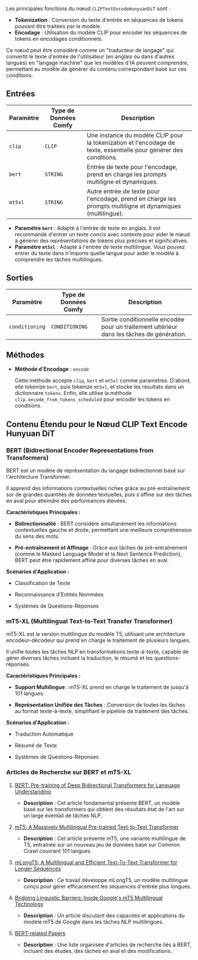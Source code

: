 
Les principales fonctions du nœud `CLIPTextEncodeHunyuanDiT` sont :

- **Tokenization** : Conversion du texte d'entrée en séquences de tokens pouvant être traitées par le modèle.
- **Encodage** : Utilisation du modèle CLIP pour encoder les séquences de tokens en encodages conditionnels.

Ce nœud peut être considéré comme un "traducteur de langage" qui convertit le texte d'entrée de l'utilisateur (en anglais ou dans d'autres langues) en "langage machine" que les modèles d'IA peuvent comprendre, permettant au modèle de générer du contenu correspondant basé sur ces conditions.

## Entrées

| Paramètre | Type de Données Comfy | Description |
| --------- | -------------------- | ----------- |
| `clip`    | `CLIP`               | Une instance du modèle CLIP pour la tokenization et l'encodage de texte, essentielle pour générer des conditions. |
| `bert`    | `STRING`             | Entrée de texte pour l'encodage, prend en charge les prompts multiligne et dynamiques. |
| `mt5xl`   | `STRING`             | Autre entrée de texte pour l'encodage, prend en charge les prompts multiligne et dynamiques (multilingue). |

- **Paramètre `bert`** : Adapté à l'entrée de texte en anglais. Il est recommandé d'entrer un texte concis avec contexte pour aider le nœud à générer des représentations de tokens plus précises et significatives.
- **Paramètre `mt5xl`** : Adapté à l'entrée de texte multilingue. Vous pouvez entrer du texte dans n'importe quelle langue pour aider le modèle à comprendre les tâches multilingues.

## Sorties

| Paramètre | Type de Données Comfy | Description |
| --------- | -------------------- | ----------- |
| `conditioning` | `CONDITIONING` | Sortie conditionnelle encodée pour un traitement ultérieur dans les tâches de génération. |

## Méthodes

- **Méthode d'Encodage** : `encode`
  
  Cette méthode accepte `clip`, `bert` et `mt5xl` comme paramètres. D'abord, elle tokenize `bert`, puis tokenize `mt5xl`, et stocke les résultats dans un dictionnaire `tokens`. Enfin, elle utilise la méthode `clip.encode_from_tokens_scheduled` pour encoder les tokens en conditions.

## Contenu Étendu pour le Nœud CLIP Text Encode Hunyuan DiT

### BERT (Bidirectional Encoder Representations from Transformers)

BERT est un modèle de représentation du langage bidirectionnel basé sur l'architecture Transformer.

Il apprend des informations contextuelles riches grâce au pré-entraînement sur de grandes quantités de données textuelles, puis s'affine sur des tâches en aval pour atteindre des performances élevées.

**Caractéristiques Principales :**

- **Bidirectionnalité** : BERT considère simultanément les informations contextuelles gauche et droite, permettant une meilleure compréhension du sens des mots.

- **Pré-entraînement et Affinage** : Grâce aux tâches de pré-entraînement (comme le Masked Language Model et la Next Sentence Prediction), BERT peut être rapidement affiné pour diverses tâches en aval.

**Scénarios d'Application :**

- Classification de Texte

- Reconnaissance d'Entités Nommées

- Systèmes de Questions-Réponses

### mT5-XL (Multilingual Text-to-Text Transfer Transformer)

mT5-XL est la version multilingue du modèle T5, utilisant une architecture encodeur-décodeur qui prend en charge le traitement de plusieurs langues.

Il unifie toutes les tâches NLP en transformations texte-à-texte, capable de gérer diverses tâches incluant la traduction, le résumé et les questions-réponses.

**Caractéristiques Principales :**

- **Support Multilingue** : mT5-XL prend en charge le traitement de jusqu'à 101 langues.

- **Représentation Unifiée des Tâches** : Conversion de toutes les tâches au format texte-à-texte, simplifiant le pipeline de traitement des tâches.

**Scénarios d'Application :**

- Traduction Automatique

- Résumé de Texte

- Systèmes de Questions-Réponses

### Articles de Recherche sur BERT et mT5-XL

1. [BERT: Pre-training of Deep Bidirectional Transformers for Language Understanding](https://arxiv.org/pdf/1810.04805)
   - **Description** : Cet article fondamental présente BERT, un modèle basé sur les transformers qui obtient des résultats état de l'art sur un large éventail de tâches NLP.

2. [mT5: A Massively Multilingual Pre-trained Text-to-Text Transformer](https://aclanthology.org/2021.naacl-main.41.pdf)
   - **Description** : Cet article présente mT5, une variante multilingue de T5, entraînée sur un nouveau jeu de données basé sur Common Crawl couvrant 101 langues.

3. [mLongT5: A Multilingual and Efficient Text-To-Text Transformer for Longer Sequences](https://arxiv.org/pdf/2112.08760)
   - **Description** : Ce travail développe mLongT5, un modèle multilingue conçu pour gérer efficacement les séquences d'entrée plus longues.

4. [Bridging Linguistic Barriers: Inside Google's mT5 Multilingual Technology](https://medium.com/@rukaiya.rk24/bridging-linguistic-barriers-inside-googles-mt5-multilingual-technology-4a85e6ca056f)
   - **Description** : Un article discutant des capacités et applications du modèle mT5 de Google dans les tâches NLP multilingues.

5. [BERT-related Papers](https://github.com/tomohideshibata/BERT-related-papers)
   - **Description** : Une liste organisée d'articles de recherche liés à BERT, incluant des études, des tâches en aval et des modifications.
